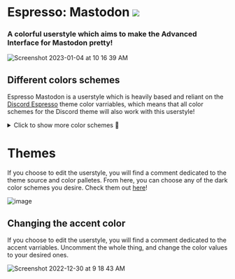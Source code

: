 # Espresso: Mastodon [![](https://img.shields.io/badge/install%20with-stylus-006666?style=flat-square)](https://github.com/SlippingGitty/GarrisonMastodon/raw/main/GarrisonMastodon.user.css)
### A colorful userstyle which aims to make the Advanced Interface for Mastodon pretty!

![Screenshot 2023-01-04 at 10 16 39 AM](https://user-images.githubusercontent.com/76500838/210600274-e0d519bf-3e5a-4964-a16c-73319abbbdea.png)

## Different colors schemes 
Espresso Mastodon is a userstyle which is heavily based and reliant on the [Discord Espresso](https://github.com/SlippingGittys-Discord-Themes/Espresso-Discord-Theme) theme color varriables, which means that all color schemes for the Discord theme will also work with this userstyle!

<details>
<summary>Click to show more color schemes 🎨</summary>

## Evening
![Screenshot 2022-12-30 at 9 29 11 AM](https://user-images.githubusercontent.com/76500838/210086983-e6a22cac-8c7f-4b73-a800-669650b24ef8.png)

## Material Dark
![Screenshot 2022-12-30 at 9 29 25 AM](https://user-images.githubusercontent.com/76500838/210087027-4da9ea22-d2d1-4b91-b73f-2b160e7aa2f9.png)

## Tokyo Night
![Screenshot 2022-12-30 at 9 29 34 AM](https://user-images.githubusercontent.com/76500838/210087039-a4e06db4-d937-423d-8705-272084a4374d.png)

## ThinkPad
![Screenshot 2022-12-30 at 9 29 42 AM](https://user-images.githubusercontent.com/76500838/210087055-23500c6f-38a4-4748-aa2c-8240297f7af0.png)

## Nord
![Screenshot 2022-12-30 at 9 30 03 AM](https://user-images.githubusercontent.com/76500838/210087068-4100446e-a02a-4d5a-bd49-1aa772590615.png)

## AMOLED
![Screenshot 2022-12-30 at 9 30 19 AM](https://user-images.githubusercontent.com/76500838/210087085-9f31cdac-c99c-4985-b3fa-c0aaf0c441a2.png)

## WackyPomo - [BlueRedBlueYellow](https://github.com/BlueRedBlueYellow)
![Screenshot 2022-12-30 at 9 30 27 AM](https://user-images.githubusercontent.com/76500838/210087109-bef31c28-2450-475b-b128-17c18b9b6926.png)

</details>

# Themes
If you choose to edit the userstyle, you will find a comment dedicated to the theme source and color palletes. From here, you can choose any of the dark color schemes you desire. Check them out [here](https://github.com/SlippingGittys-Discord-Themes/Espresso-Discord-Theme/tree/main/themes/dark)!

![image](https://user-images.githubusercontent.com/76500838/210445666-c4907dbc-d4b7-43d0-a36e-ee8d34522aa7.png)

## Changing the accent color
If you choose to edit the userstyle, you will find a comment dedicated to the accent varriables. Uncomment the whole thing, and change the color values to your desired ones.

![Screenshot 2022-12-30 at 9 18 43 AM](https://user-images.githubusercontent.com/76500838/210085837-b34d419d-605d-41eb-ba70-73eeed0ec0fa.png)
